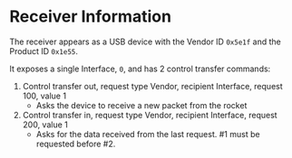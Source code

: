 # Receiver Information
The receiver appears as a USB device with the Vendor ID `0x5e1f` and the Product ID `0x1e55`.

It exposes a single Interface, `0`, and has 2 control transfer commands:
 1. Control transfer out, request type Vendor, recipient Interface, request 100, value 1
    - Asks the device to receive a new packet from the rocket
 2. Control transfer in, request type Vendor, recipient Interface, request 200, value 1
    - Asks for the data received from the last request. #1 must be requested before #2.
